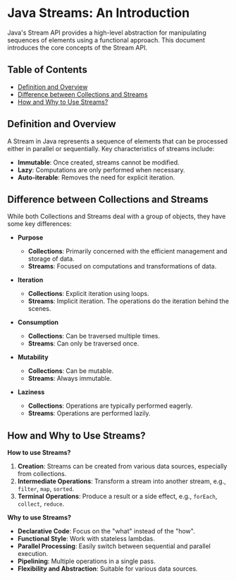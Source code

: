 # Java Streams: An Introduction

Java's Stream API provides a high-level abstraction for manipulating
sequences of elements using a functional approach. This document introduces the core concepts of the Stream API.

## Table of Contents
- [Definition and Overview](#definition-and-overview)
- [Difference between Collections and Streams](#difference-between-collections-and-streams)
- [How and Why to Use Streams?](#how-and-why-to-use-streams)

## Definition and Overview

A Stream in Java represents a sequence of elements that can be processed either in parallel or sequentially. Key characteristics of streams include:
- **Immutable**: Once created, streams cannot be modified.
- **Lazy**: Computations are only performed when necessary.
- **Auto-iterable**: Removes the need for explicit iteration.

## Difference between Collections and Streams

While both Collections and Streams deal with a group of objects, they have some key differences:

- **Purpose**
    - **Collections**: Primarily concerned with the efficient management and storage of data.
    - **Streams**: Focused on computations and transformations of data.

- **Iteration**
    - **Collections**: Explicit iteration using loops.
    - **Streams**: Implicit iteration. The operations do the iteration behind the scenes.

- **Consumption**
    - **Collections**: Can be traversed multiple times.
    - **Streams**: Can only be traversed once.

- **Mutability**
    - **Collections**: Can be mutable.
    - **Streams**: Always immutable.

- **Laziness**
    - **Collections**: Operations are typically performed eagerly.
    - **Streams**: Operations are performed lazily.

## How and Why to Use Streams?

**How to use Streams?**
1. **Creation**: Streams can be created from various data sources, especially from collections.
2. **Intermediate Operations**: Transform a stream into another stream, e.g., `filter`, `map`, `sorted`.
3. **Terminal Operations**: Produce a result or a side effect, e.g., `forEach`, `collect`, `reduce`.

**Why to use Streams?**
- **Declarative Code**: Focus on the "what" instead of the "how".
- **Functional Style**: Work with stateless lambdas.
- **Parallel Processing**: Easily switch between sequential and parallel execution.
- **Pipelining**: Multiple operations in a single pass.
- **Flexibility and Abstraction**: Suitable for various data sources.

